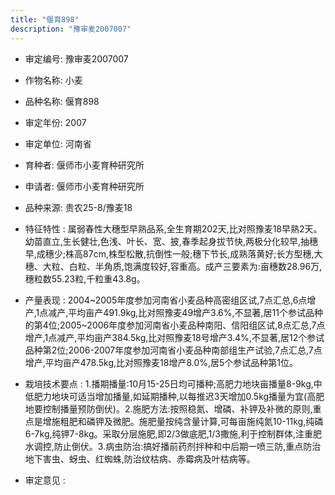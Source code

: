```yaml
---
title: "偃育898"
description: "豫审麦2007007"
---
```

* 审定编号:  豫审麦2007007

*  作物名称:  小麦

*  品种名称:  偃育898

*  审定年份:  2007

*  审定单位:  河南省

* 育种者:  偃师市小麦育种研究所

*  申请者:  偃师市小麦育种研究所

*  品种来源:  贵农25-8/豫麦18

*  特征特性 : 
属弱春性大穗型早熟品系,全生育期202天,比对照豫麦18早熟2天。幼苗直立,生长健壮,色浅、叶长、宽、披,春季起身拔节快,两极分化较早,抽穗早,成穗少;株高87cm,株型松散,抗倒性一般;穗下节长,成熟落黄好;长方型穗,大穗、大粒、白粒、半角质,饱满度较好,容重高。成产三要素为:亩穗数28.96万,穗粒数55.23粒,千粒重43.8g。
 
*  产量表现 : 
2004~2005年度参加河南省小麦品种高密组区试,7点汇总,6点增产,1点减产,平均亩产491.9kg,比对照豫麦49增产3.6%,不显著,居11个参试品种的第4位;2005~2006年度参加河南省小麦品种南阳、信阳组区试,8点汇总,7点增产,1点减产,平均亩产384.5kg,比对照豫麦18号增产3.4%,不显著,居12个参试品种第2位;2006-2007年度参加河南省小麦品种南部组生产试验,7点汇总,7点增产,平均亩产478.5kg,比对照豫麦18增产8.0%,居5个参试品种第1位。

*  栽培技术要点 : 
1.播期播量:10月15-25日均可播种;高肥力地块亩播量8-9kg,中低肥力地块可适当增加播量,如延期播种,以每推迟3天增加0.5kg播量为宜(高肥地要控制播量预防倒伏)。2.施肥方法:按照稳氮、增磷、补钾及补微的原则,重点是增施粗肥和磷钾及微肥。施肥量按纯含量计算,可每亩施纯氮10-11kg,纯磷6-7kg,纯钾7-8kg。采取分层施肥,即2/3做底肥,1/3撒施,利于控制群体,注重肥水调控,防止倒伏。3.病虫防治:搞好播前药剂拌种和中后期一喷三防,重点防治地下害虫、蚜虫、红蜘蛛,防治纹枯病、赤霉病及叶枯病等。

*  审定意见 : 

